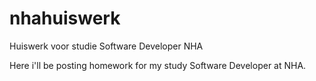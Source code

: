 # nhahuiswerk
Huiswerk voor studie Software Developer NHA

Here i'll be posting homework for my study Software Developer at NHA.<br>
